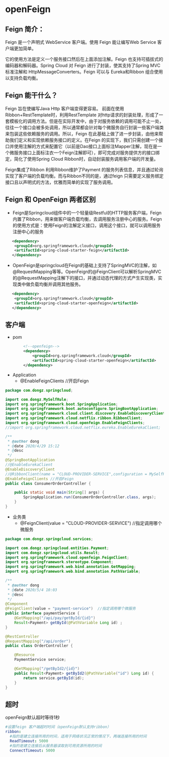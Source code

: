 # openFeign

## Feign 简介：
Feign 是一个声明式 WebService 客户端。使用 Feign 能让编写Web Service 客户端更加简单。

它的使用方法是定义一个服务接口然后在上面添加注解。Feign 也支持可插拔式的编码器和解码器。Spring Cloud 对 Feign 进行了封装，使其支持了Spring MVC标准注解和 HttpMessageConverters。Feign 可以与 Eureka和Ribbon 组合使用以支持负载均衡。

## Feign 能干什么？
Feign 旨在使编写Java Http 客户端变得更容易。
前面在使用 Ribbon+RestTemplate时，利用RestTemplate 对http请求的封装处理，形成了一套模板化的调用方法。但是在实际开发中，由于对服务依赖的调用可能不止一处，往往一个接口会被多处调用，所以通常都会针对每个微服务自行封装一些客户端类来包装这些依赖服务的调用。所以，Feign 在此基础上做了进一步封装，由他来帮助我们定义和实现依赖服务接口的定义。在Feign 的实现下，我们只需创建一个接口并使用注解的方式来配置它（以前是Dao接口上面标注Mapper注解，现在是一个微服务接口上面标注衣一个Feign注解即可），即可完成对服务提供方的接口绑定，简化了使用Spring Cloud Ribbon时，自动封装服务调用客户端的开发量。

Feign集成了Ribbon
利用Ribbon维护了Payment 的服务列表信息，并且通过轮询实现了客户端的负载均衡。而与Ribbon不同的是，通过feign 只需要定义服务绑定接口且以声明式的方法，优雅而简单的实现了服务调用。

## Feign 和 OpenFeign 两者区别
-   Feign是Springcloud组件中的一个轻量级Restful的HTTP服务客户端，Feign内置了Ribbon，用来做客户端负载均衡，去调用服务注册中心的服务。Feign的使用方式是：使用Feign的注解定义接口，调用这个接口，就可以调用服务注册中心的服务
```xml
   <dependency>
   	<groupId>org.springframework.cloud</groupId>
   	<artifactId>spring-cloud-starter-feign</artifactId>
   </dependency>
```

-   OpenFeign是springcloud在Feign的基础上支持了SpringMVC的注解，如@RequestMapping等等。OpenFeign的@FeignClient可以解析SpringMVC的@RequestMapping注解下的接口，并通过动态代理的方式产生实现类，实现类中做负载均衡并调用其他服务。
```xml
   <dependency>
   	<groupId>org.springframework.cloud</groupId>
   	<artifactId>spring-cloud-starter-openfeign</artifactId>
   </dependency>
```

## 客户端
-   pom
```xml
        <!--openfeign-->
        <dependency>
            <groupId>org.springframework.cloud</groupId>
            <artifactId>spring-cloud-starter-openfeign</artifactId>
        </dependency>
```
-   Application
    -   @EnableFeignClients //开启Feign
```java
package com.dongz.springcloud;

import com.dongz.MySelfRule;
import org.springframework.boot.SpringApplication;
import org.springframework.boot.autoconfigure.SpringBootApplication;
import org.springframework.cloud.client.discovery.EnableDiscoveryClient;
import org.springframework.cloud.netflix.ribbon.RibbonClient;
import org.springframework.cloud.openfeign.EnableFeignClients;
//import org.springframework.cloud.netflix.eureka.EnableEurekaClient;

/**
 * @author dong
 * @date 2020/4/29 15:12
 * @desc
 */
@SpringBootApplication
//@EnableEurekaClient
@EnableDiscoveryClient
//@RibbonClient(name = "CLOUD-PROVIDER-SERVICE",configuration = MySelfRule.class)
@EnableFeignClients //开启Feign
public class ConsumerOrderController {

    public static void main(String[] args) {
        SpringApplication.run(ConsumerOrderController.class, args);
    }
}
```
-   业务类
    -   @FeignClient(value = "CLOUD-PROVIDER-SERVICE")  //指定调用哪个微服务
```java
package com.dongz.springcloud.services;

import com.dongz.springcloud.entities.Payment;
import com.dongz.springcloud.utils.Result;
import org.springframework.cloud.openfeign.FeignClient;
import org.springframework.stereotype.Component;
import org.springframework.web.bind.annotation.GetMapping;
import org.springframework.web.bind.annotation.PathVariable;

/**
 * @author dong
 * @date 2020/5/4 10:03
 * @desc
 */
@Component
@FeignClient(value = "payment-service")  //指定调用哪个微服务
public interface paymentService {
    @GetMapping("/api/pay/getById/{id}")
    Result<Payment> getById(@PathVariable Long id) ;
}
```    
```java
@RestController
@RequestMapping("/api/order")
public class OrderController {

    @Resource
    PaymentService service;

    @GetMapping("/getById2/{id}")
    public Result<Payment> getById2(@PathVariable("id") Long id) {
        return service.getById(id);
    }
}
```

## 超时
 openFeign默认超时等待1秒
```yaml
#设置feign 客户端超时时间（openFeign默认支持ribbon）
ribbon:
  #指的是建立连接所用的时间，适用于网络状况正常的情况下，两端连接所用的时间
  ReadTimeout: 5000
  #指的是建立连接后从服务器读取到可用资源所用的时间
  ConnectTimeout: 5000
```